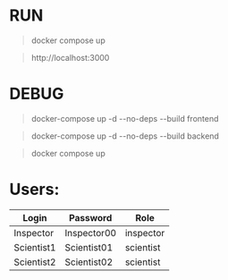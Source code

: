 
# RUN
> docker compose up

> http://localhost:3000


# DEBUG

> docker-compose up -d --no-deps --build frontend

> docker-compose up -d --no-deps --build backend

> docker compose up

# Users:

|    Login   |  Password   |    Role   |
|------------|-------------|-----------|
| Inspector  | Inspector00 | inspector |
| Scientist1 | Scientist01 | scientist |
| Scientist2 | Scientist02 | scientist |

